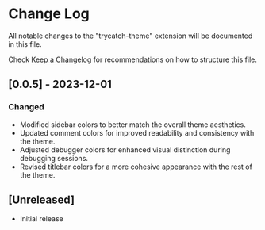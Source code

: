 # Change Log

All notable changes to the "trycatch-theme" extension will be documented in this file.

Check [Keep a Changelog](http://keepachangelog.com/) for recommendations on how to structure this file.

## [0.0.5] - 2023-12-01

### Changed

- Modified sidebar colors to better match the overall theme aesthetics.
- Updated comment colors for improved readability and consistency with the theme.
- Adjusted debugger colors for enhanced visual distinction during debugging sessions.
- Revised titlebar colors for a more cohesive appearance with the rest of the theme.

## [Unreleased]

- Initial release
